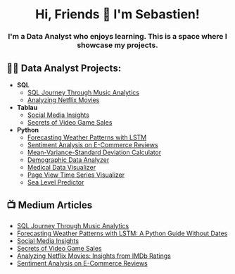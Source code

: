 <h1 align="center">Hi, Friends 👋 I'm Sebastien!</h1>
<h3 align="center">I'm a Data Analyst who enjoys learning. This is a space where I showcase my projects.</h3>

<h2>👨‍💻 Data Analyst Projects:</h2>

- <b>SQL</b>
  - [SQL Journey Through Music Analytics](https://github.com/)
  - [Analyzing Netflix Movies](https://github.com/)
- <b>Tablau</b>
  - [Social Media Insights](https://github.com/)
  - [Secrets of Video Game Sales](https://github.com/)
- <b>Python</b>
  - [Forecasting Weather Patterns with LSTM](https://github.com/)
  - [Sentiment Analysis on E-Commerce Reviews](https://github.com/)
  - [Mean-Variance-Standard Deviation Calculator](https://github.com/)
  - [Demographic Data Analyzer](https://github.com/)
  - [Medical Data Visualizer](https://github.com/)
  - [Page View Time Series Visualizer](https://github.com/)
  - [Sea Level Predictor](https://github.com/)


<h2>📺 Medium Articles</h2>

- [SQL Journey Through Music Analytics](https://medium.com/@sebastienwebdev/sql-journey-through-music-analytics-363f5e3bc98b)
- [Forecasting Weather Patterns with LSTM: A Python Guide Without Dates](https://medium.com/@sebastienwebdev/forecasting-weather-patterns-with-lstm-a-python-guide-without-dates-433f0356136c)
- [Social Media Insights](https://medium.com/@sebastienwebdev/social-media-insights-08d583dbce36)
- [Secrets of Video Game Sales](https://medium.com/@sebastienwebdev/secrets-of-video-game-sales-204ac86a4acd)
- [Analyzing Netflix Movies: Insights from IMDb Ratings](https://medium.com/@sebastienwebdev/analyzing-netflix-movies-insights-from-imdb-ratings-647140c8f6ca)
- [Sentiment Analysis on E-Commerce Reviews](https://medium.com/@sebastienwebdev/sentiment-analysis-on-e-commerce-reviews-c3c42edffb13)
